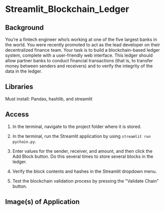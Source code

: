 # Streamlit_Blockchain_Ledger

## Background
  You’re a fintech engineer who’s working at one of the five largest banks in the world. You were recently promoted to act as the lead developer on their decentralized finance team. Your task is to build a blockchain-based ledger system, complete with a user-friendly web interface. This ledger should allow partner banks to conduct financial transactions (that is, to transfer money between senders and receivers) and to verify the integrity of the data in the ledger.
  
## Libraries
  Must install: Pandas, hashlib, and streamlit
  
## Access
1. In the terminal, navigate to the project folder where it is stored.

2. In the terminal, run the Streamlit application by using `streamlit run pychain.py`.

3. Enter values for the sender, receiver, and amount, and then click the Add Block button. Do this several times to store several blocks in the ledger.

4. Verify the block contents and hashes in the Streamlit dropdown menu.

5. Test the blockchain validation process by pressing the "Validate Chain" button.

## Image(s) of Application
